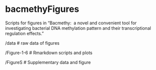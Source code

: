 # bacmethyFigures

Scripts for figures in 
“Bacmethy:  a novel and convenient tool for investigating bacterial DNA methylation pattern and their transcriptional regulation effects.”

/data # raw data of figures

/Figure-1-6 #  Rmarkdown scripts and plots

/FigureS # Supplementary data and figure
